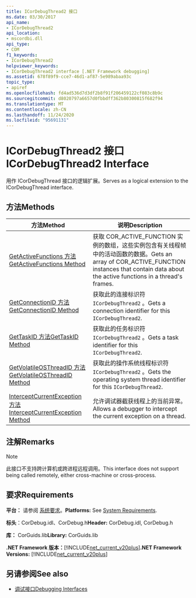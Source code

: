 ```yaml
---
title: ICorDebugThread2 接口
ms.date: 03/30/2017
api_name:
- ICorDebugThread2
api_location:
- mscordbi.dll
api_type:
- COM
f1_keywords:
- ICorDebugThread2
helpviewer_keywords:
- ICorDebugThread2 interface [.NET Framework debugging]
ms.assetid: 678f89f9-cce7-46d1-af87-5e989abaa93c
topic_type:
- apiref
ms.openlocfilehash: fd4ad536d7d3df2b8f91f206459122cf083c8b9c
ms.sourcegitcommit: d8020797a6657d0fbbdff362b80300815f682f94
ms.translationtype: MT
ms.contentlocale: zh-CN
ms.lasthandoff: 11/24/2020
ms.locfileid: "95691131"
---
```

# <a name="icordebugthread2-interface"></a><span data-ttu-id="b2a93-102">ICorDebugThread2 接口</span><span class="sxs-lookup"><span data-stu-id="b2a93-102">ICorDebugThread2 Interface</span></span>

<span data-ttu-id="b2a93-103">用作 ICorDebugThread 接口的逻辑扩展。</span><span class="sxs-lookup"><span data-stu-id="b2a93-103">Serves as a logical extension to the ICorDebugThread interface.</span></span>  
  
## <a name="methods"></a><span data-ttu-id="b2a93-104">方法</span><span class="sxs-lookup"><span data-stu-id="b2a93-104">Methods</span></span>  
  
|<span data-ttu-id="b2a93-105">方法</span><span class="sxs-lookup"><span data-stu-id="b2a93-105">Method</span></span>|<span data-ttu-id="b2a93-106">说明</span><span class="sxs-lookup"><span data-stu-id="b2a93-106">Description</span></span>|  
|------------|-----------------|  
|[<span data-ttu-id="b2a93-107">GetActiveFunctions 方法</span><span class="sxs-lookup"><span data-stu-id="b2a93-107">GetActiveFunctions Method</span></span>](icordebugthread2-getactivefunctions-method.md)|<span data-ttu-id="b2a93-108">获取 COR_ACTIVE_FUNCTION 实例的数组，这些实例包含有关线程帧中的活动函数的数据。</span><span class="sxs-lookup"><span data-stu-id="b2a93-108">Gets an array of COR_ACTIVE_FUNCTION instances that contain data about the active functions in a thread's frames.</span></span>|  
|[<span data-ttu-id="b2a93-109">GetConnectionID 方法</span><span class="sxs-lookup"><span data-stu-id="b2a93-109">GetConnectionID Method</span></span>](icordebugthread2-getconnectionid-method.md)|<span data-ttu-id="b2a93-110">获取此的连接标识符 `ICorDebugThread2` 。</span><span class="sxs-lookup"><span data-stu-id="b2a93-110">Gets a connection identifier for this `ICorDebugThread2`.</span></span>|  
|[<span data-ttu-id="b2a93-111">GetTaskID 方法</span><span class="sxs-lookup"><span data-stu-id="b2a93-111">GetTaskID Method</span></span>](icordebugthread2-gettaskid-method.md)|<span data-ttu-id="b2a93-112">获取此的任务标识符 `ICorDebugThread2` 。</span><span class="sxs-lookup"><span data-stu-id="b2a93-112">Gets a task identifier for this `ICorDebugThread2`.</span></span>|  
|[<span data-ttu-id="b2a93-113">GetVolatileOSThreadID 方法</span><span class="sxs-lookup"><span data-stu-id="b2a93-113">GetVolatileOSThreadID Method</span></span>](icordebugthread2-getvolatileosthreadid-method.md)|<span data-ttu-id="b2a93-114">获取此的操作系统线程标识符 `ICorDebugThread2` 。</span><span class="sxs-lookup"><span data-stu-id="b2a93-114">Gets the operating system thread identifier for this `ICorDebugThread2`.</span></span>|  
|[<span data-ttu-id="b2a93-115">InterceptCurrentException 方法</span><span class="sxs-lookup"><span data-stu-id="b2a93-115">InterceptCurrentException Method</span></span>](icordebugthread2-interceptcurrentexception-method.md)|<span data-ttu-id="b2a93-116">允许调试器截获线程上的当前异常。</span><span class="sxs-lookup"><span data-stu-id="b2a93-116">Allows a debugger to intercept the current exception on a thread.</span></span>|  
  
## <a name="remarks"></a><span data-ttu-id="b2a93-117">注解</span><span class="sxs-lookup"><span data-stu-id="b2a93-117">Remarks</span></span>  
  
> [!NOTE]
> <span data-ttu-id="b2a93-118">此接口不支持跨计算机或跨进程远程调用。</span><span class="sxs-lookup"><span data-stu-id="b2a93-118">This interface does not support being called remotely, either cross-machine or cross-process.</span></span>  
  
## <a name="requirements"></a><span data-ttu-id="b2a93-119">要求</span><span class="sxs-lookup"><span data-stu-id="b2a93-119">Requirements</span></span>  

 <span data-ttu-id="b2a93-120">**平台：** 请参阅 [系统要求](../../get-started/system-requirements.md)。</span><span class="sxs-lookup"><span data-stu-id="b2a93-120">**Platforms:** See [System Requirements](../../get-started/system-requirements.md).</span></span>  
  
 <span data-ttu-id="b2a93-121">**标头**：CorDebug.idl、CorDebug.h</span><span class="sxs-lookup"><span data-stu-id="b2a93-121">**Header:** CorDebug.idl, CorDebug.h</span></span>  
  
 <span data-ttu-id="b2a93-122">**库：** CorGuids.lib</span><span class="sxs-lookup"><span data-stu-id="b2a93-122">**Library:** CorGuids.lib</span></span>  
  
 <span data-ttu-id="b2a93-123">**.NET Framework 版本：**[!INCLUDE[net_current_v20plus](../../../../includes/net-current-v20plus-md.md)]</span><span class="sxs-lookup"><span data-stu-id="b2a93-123">**.NET Framework Versions:** [!INCLUDE[net_current_v20plus](../../../../includes/net-current-v20plus-md.md)]</span></span>  
  
## <a name="see-also"></a><span data-ttu-id="b2a93-124">另请参阅</span><span class="sxs-lookup"><span data-stu-id="b2a93-124">See also</span></span>

- [<span data-ttu-id="b2a93-125">调试接口</span><span class="sxs-lookup"><span data-stu-id="b2a93-125">Debugging Interfaces</span></span>](debugging-interfaces.md)
